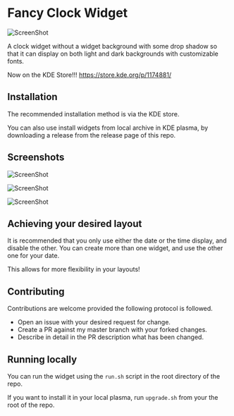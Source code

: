# Fancy Clock Widget

![ScreenShot](https://raw.githubusercontent.com/tjaart/plasma-fancy-clock/master/screenshots/fancy_logo.png)

A clock widget without a widget background with some drop shadow so that it can display on both light and dark backgrounds with customizable fonts. 

Now on the KDE Store!!!
https://store.kde.org/p/1174881/

## Installation

The recommended installation method is via the KDE store. 

You can also use install widgets from local archive in KDE plasma, by downloading a release from the release page of this repo.

## Screenshots 

![ScreenShot](https://raw.githubusercontent.com/tjaart/plasma-fancy-clock/master/screenshots/plasma-default-wall.png)

![ScreenShot](https://raw.githubusercontent.com/tjaart/plasma-fancy-clock/master/screenshots/Screenshot_20200322_195205.png)

![ScreenShot](https://raw.githubusercontent.com/tjaart/plasma-fancy-clock/master/screenshots/Screenshot_20200322_210504.png)

## Achieving your desired layout

It is recommended that you only use either the date or the time display, and disable the other. You can create more than one widget, and use the other one for your date. 

This allows for more flexibility in your layouts!

## Contributing

Contributions are welcome provided the following protocol is followed. 
- Open an issue with your desired request for change.
- Create a PR against my master branch with your forked changes.
- Describe in detail in the PR description what has been changed. 

## Running locally
You can run the widget using the `run.sh` script in the root directory of the repo. 

If you want to install it in your local plasma, run `upgrade.sh` from your the root of the repo.

